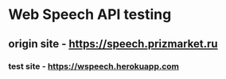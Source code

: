 # Web Speech API testing

## origin site - https://speech.prizmarket.ru

### test site - https://wspeech.herokuapp.com